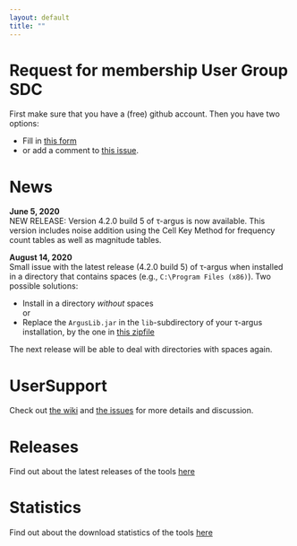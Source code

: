 ```yaml
---
layout: default
title: ""
---
```


# Request for membership User Group SDC
First make sure that you have a (free) github account. 
Then you have two options:
- Fill in [this form](ContactForm.html) 
- or add a comment to [this issue](https://github.com/sdcTools/UserSupport/issues/155).

# News
**June 5, 2020** <br>
NEW RELEASE: Version 4.2.0 build 5 of &tau;-argus is now available. This version includes noise addition using the Cell Key Method for frequency count tables as well as magnitude tables.

**August 14, 2020** <br>
Small issue with the latest release (4.2.0 build 5) of &tau;-argus when installed in a directory that contains spaces (e.g., `C:\Program Files (x86)`). Two possible solutions: 
- Install in a directory _without_ spaces<br>
or
- Replace the `ArgusLib.jar` in the `lib`-subdirectory of your &tau;-argus installation, by the one in [this zipfile](https://github.com/sdcTools/UserSupport/files/5074573/ArgusLib.zip)

The next release will be able to deal with directories with spaces again.
# UserSupport
Check out [the wiki](https://github.com/sdcTools/UserSupport/wiki) 
and [the issues](https://github.com/sdcTools/UserSupport/issues) 
for more details and discussion.
# Releases
Find out about the latest releases of the tools [here](Releases.md)
# Statistics
Find out about the download statistics of the tools [here](Statistics.md)
